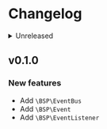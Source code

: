 # Changelog

<details>
<summary>Unreleased</summary>

### BREAKING CHANGES

### New features

### Bugfixes

</details>

## v0.1.0

### New features

- Add `\BSP\EventBus`
- Add `\BSP\Event`
- Add `\BSP\EventListener`